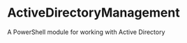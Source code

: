 ActiveDirectoryManagement
=========================

A PowerShell module for working with Active Directory

